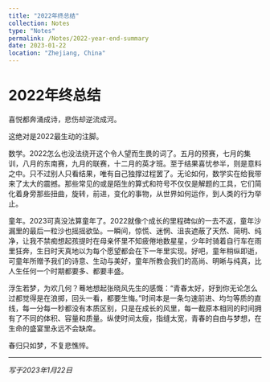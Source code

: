 ```yaml
---
title: "2022年终总结"
collection: Notes
type: "Notes"
permalink: /Notes/2022-year-end-summary
date: 2023-01-22
location: "Zhejiang, China"
---
```


# 2022年终总结

喜悦都奔涌成诗，悲伤却逆流成河。

这绝对是2022最生动的注脚。


数学。2022怎么也没法绕开这个令人望而生畏的词了。五月的预赛，七月的集训，八月的东南赛，九月的联赛，十二月的英才班。至于结果喜忧参半，则是意料之中。只不过别人只看结果，唯有自己独撑过程罢了。无论如何，数学实在给我带来了太大的震撼。那些常见的或是陌生的算式和符号不仅仅是解题的工具，它们简化着身旁那些扭曲，旋转，前进，变化的事物，从世界如何运作，到人类的行为举止。


童年。2023可真没法算童年了。2022就像个成长的里程碑似的一去不返，童年沙漏里的最后一粒沙也摇摇欲坠。一瞬间，惊慌、迷惘、沮丧遮蔽了天然、简明、纯净，让我不禁痴想起孩提时在母亲怀里不知疲倦地数星星，少年时骑着自行车在雨里狂奔，生日时天真地以为每个愿望都会在下一年里实现。好吧，童年稍纵即逝，可童年所赠予我们的诗意、生动与美好，童年所教会我们的高尚、明晰与纯真，比人生任何一个时期都要多、都要丰盛。


浮生若梦，为欢几何？蓦地想起张晓风先生的感慨：“青春太好，好到你无论怎么过都觉得是在浪掷，回头一看，都要生悔。”时间本是一条匀速前进、均匀等质的直线，每一分每一秒都没有本质区别，只是在成长的风里，每一截原本相同的时间拥有了不同的体积、容量和质量。纵使时间太瘦，指缝太宽，青春的自由与梦想，在生命的盛宴里永远不会缺席。


春归只如梦，不复悲憔悴。

---

*写于2023年1月22日*
